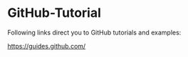 # GitHub-Tutorial

Following links direct you to GitHub tutorials and examples:

https://guides.github.com/


